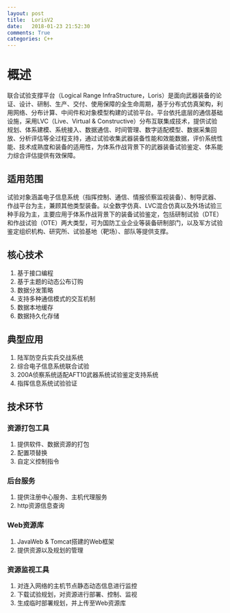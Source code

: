 ```yaml
---
layout: post
title:  LorisV2
date:   2018-01-23 21:52:30
comments: True
categories: C++
---
```


# 概述
联合试验支撑平台（Logical Range InfraStructure，Loris）是面向武器装备的论证、设计、研制、生产、交付、使用保障的全生命周期，基于分布式仿真架构，利用网络、分布计算、中间件和对象模型构建的试验平台。平台依托底层的通信基础设施，采用LVC（Live、Virtual & Constructive）分布互联集成技术，提供试验规划、体系建模、系统接入、数据通信、时间管理、数字适配模型、数据采集回放、分析评估等全过程支持，通过试验收集武器装备性能和效能数据，评价系统性能、技术成熟度和装备的适用性，为体系作战背景下的武器装备试验鉴定、体系能力综合评估提供有效保障。

## 适用范围
试验对象涵盖电子信息系统（指挥控制、通信、情报侦察监视装备）、制导武器、作战平台为主，兼顾其他类型装备。以全数字仿真、LVC混合仿真以及外场试验三种手段为主，主要应用于体系作战背景下的装备试验鉴定，包括研制试验（DTE）和作战试验（OTE）两大类型，可为国防工业企业等装备研制部门，以及军方试验鉴定组织机构、研究所、试验基地（靶场）、部队等提供支撑。

## 核心技术
1. 基于接口编程
2. 基于主题的动态公布订购
3. 数据分发策略
4. 支持多种通信模式的交互机制
5. 数据本地缓存
6. 数据持久化存储

## 典型应用
1. 陆军防空兵实兵交战系统
2. 综合电子信息系统联合试验
3. 200A侦察系统适配AFT10武器系统试验鉴定支持系统
4. 指挥信息系统试验验证

## 技术环节
### 资源打包工具
1. 提供软件、数据资源的打包
2. 配置项替换
3. 自定义控制指令

### 后台服务
1. 提供注册中心服务、主机代理服务
2. http资源信息查询

### Web资源库
1. JavaWeb & Tomcat搭建的Web框架
2. 提供资源以及规划的管理

### 资源监视工具
1. 对连入网络的主机节点静态动态信息进行监控
2. 下载试验规划，对资源进行部署、控制、监视
3. 生成临时部署规划，并上传至Web资源库